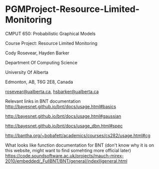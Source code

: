 # PGMProject-Resource-Limited-Monitoring
CMPUT 650: Probabilistic Graphical Models

Course Project: Resource Limited Monitoring

Cody Rosevear, Hayden Barker

Department Of Computing Science

University Of Alberta

Edmonton, AB, T6G 2E8, Canada

rosevear@ualberta.ca, hsbarker@ualberta.ca

Relevant links in BNT documentation
http://bayesnet.github.io/bnt/docs/usage.html#basics

http://bayesnet.github.io/bnt/docs/usage.html#gaussian

http://bayesnet.github.io/bnt/docs/usage_dbn.html#spec

http://bantha.org/~bobafett/academics/courses/cs282/usage.html#cg

What looks like function documentation for BNT (don't know why it is on this website, might want to find somehting more official later)
https://code.soundsoftware.ac.uk/projects/mauch-mirex-2010/embedded/_FullBNT/BNT/general/indexlligeneral.html
